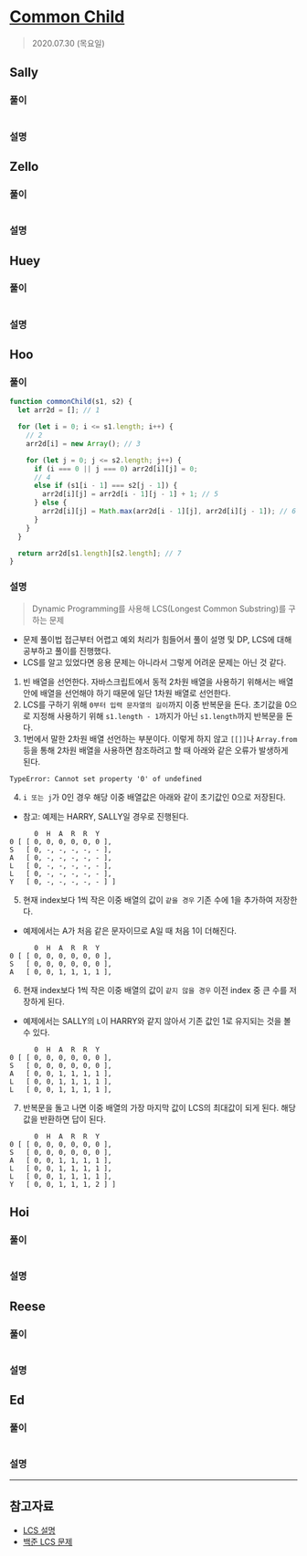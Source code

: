 # [Common Child](https://www.hackerrank.com/challenges/common-child/problem?h_l=interview&playlist_slugs%5B%5D=interview-preparation-kit&playlist_slugs%5B%5D=strings)

> 2020.07.30 (목요일)

## Sally

### 풀이

```js
```

### 설명

## Zello

### 풀이

```js
```

### 설명

## Huey

### 풀이

```js
```

### 설명

## Hoo

### 풀이

```js
function commonChild(s1, s2) {
  let arr2d = []; // 1

  for (let i = 0; i <= s1.length; i++) {
    // 2
    arr2d[i] = new Array(); // 3

    for (let j = 0; j <= s2.length; j++) {
      if (i === 0 || j === 0) arr2d[i][j] = 0;
      // 4
      else if (s1[i - 1] === s2[j - 1]) {
        arr2d[i][j] = arr2d[i - 1][j - 1] + 1; // 5
      } else {
        arr2d[i][j] = Math.max(arr2d[i - 1][j], arr2d[i][j - 1]); // 6
      }
    }
  }

  return arr2d[s1.length][s2.length]; // 7
}
```

### 설명

> Dynamic Programming를 사용해 LCS(Longest Common Substring)를 구하는 문제

- 문제 풀이법 접근부터 어렵고 예외 처리가 힘들어서 풀이 설명 및 DP, LCS에 대해 공부하고 풀이를 진행했다.
- LCS를 알고 있었다면 응용 문제는 아니라서 그렇게 어려운 문제는 아닌 것 같다.

1. 빈 배열을 선언한다. 자바스크립트에서 동적 2차원 배열을 사용하기 위해서는 배열 안에 배열을 선언해야 하기 때문에 일단 1차원 배열로 선언한다.
2. LCS를 구하기 위해 `0부터 입력 문자열의 길이`까지 이중 반복문을 돈다. 초기값을 0으로 지정해 사용하기 위해 `s1.length - 1`까지가 아닌 `s1.length`까지 반복문을 돈다.
3. 1번에서 말한 2차원 배열 선언하는 부분이다. 이렇게 하지 않고 `[[]]`나 `Array.from` 등을 통해 2차원 배열을 사용하면 참조하려고 할 때 아래와 같은 오류가 발생하게 된다.

```plain
TypeError: Cannot set property '0' of undefined
```

4. `i 또는 j`가 0인 경우 해당 이중 배열값은 아래와 같이 초기값인 0으로 저장된다.

- 참고: 예제는 HARRY, SALLY일 경우로 진행된다.

```
      0  H  A  R  R  Y
0 [ [ 0, 0, 0, 0, 0, 0 ],
S   [ 0, -, -, -, -, - ],
A   [ 0, -, -, -, -, - ],
L   [ 0, -, -, -, -, - ],
L   [ 0, -, -, -, -, - ],
Y   [ 0, -, -, -, -, - ] ]
```

5. 현재 index보다 1씩 작은 이중 배열의 값이 `같을 경우` 기존 수에 1을 추가하여 저장한다.

- 예제에서는 A가 처음 같은 문자이므로 A일 때 처음 1이 더해진다.

```
      0  H  A  R  R  Y
0 [ [ 0, 0, 0, 0, 0, 0 ],
S   [ 0, 0, 0, 0, 0, 0 ],
A   [ 0, 0, 1, 1, 1, 1 ],
```

6. 현재 index보다 1씩 작은 이중 배열의 값이 `같지 않을 경우` 이전 index 중 큰 수를 저장하게 된다.

- 예제에서는 SALLY의 `L`이 HARRY와 같지 않아서 기존 값인 1로 유지되는 것을 볼 수 있다.

```
      0  H  A  R  R  Y
0 [ [ 0, 0, 0, 0, 0, 0 ],
S   [ 0, 0, 0, 0, 0, 0 ],
A   [ 0, 0, 1, 1, 1, 1 ],
L   [ 0, 0, 1, 1, 1, 1 ],
L   [ 0, 0, 1, 1, 1, 1 ],
```

7. 반복문을 돌고 나면 이중 배열의 가장 마지막 값이 LCS의 최대값이 되게 된다. 해당 값을 반환하면 답이 된다.

```
      0  H  A  R  R  Y
0 [ [ 0, 0, 0, 0, 0, 0 ],
S   [ 0, 0, 0, 0, 0, 0 ],
A   [ 0, 0, 1, 1, 1, 1 ],
L   [ 0, 0, 1, 1, 1, 1 ],
L   [ 0, 0, 1, 1, 1, 1 ],
Y   [ 0, 0, 1, 1, 1, 2 ] ]
```

## Hoi

### 풀이

```js
```

### 설명

## Reese

### 풀이

```js
```

### 설명

## Ed

### 풀이

```js
```

### 설명

---

## 참고자료

- [LCS 설명](https://twinw.tistory.com/126)
- [백준 LCS 문제](https://www.acmicpc.net/problem/9251)
